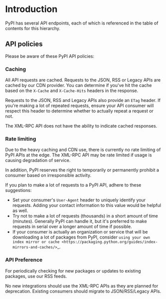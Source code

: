 # Introduction

<!--[[ preview('user-api-docs') ]]-->

PyPI has several API endpoints, each of which is referenced in the table
of contents for this hierarchy.

## API policies

Please be aware of these PyPI API policies:

### Caching

All API requests are cached. Requests to the JSON, RSS or Legacy APIs are
cached by our CDN provider. You can determine if you've hit the cache based on
the ``X-Cache`` and ``X-Cache-Hits`` headers in the response.

Requests to the JSON, RSS and Legacy APIs also provide an ``ETag`` header. If
you're making a lot of repeated requests, ensure your API consumer will respect
this header to determine whether to actually repeat a request or not.

The XML-RPC API does not have the ability to indicate cached responses.

### Rate limiting

Due to the heavy caching and CDN use, there is currently no rate limiting of
PyPI APIs at the edge. The XML-RPC API may be rate limited if usage is causing
degradation of service.

In addition, PyPI reserves the right to temporarily or permanently prohibit a
consumer based on irresponsible activity.

If you plan to make a lot of requests to a PyPI API, adhere to these
suggestions:

* Set your consumer's ``User-Agent`` header to uniquely identify your requests.
  Adding your contact information to this value would be helpful as well.
* Try not to make a lot of requests (thousands) in a short amount of time
  (minutes). Generally PyPI can handle it, but it's preferred to make requests
  in serial over a longer amount of time if possible.
* If your consumer is actually an organization or service that will be
  downloading a lot of packages from PyPI, consider `using your own index
  mirror or cache
  <https://packaging.python.org/guides/index-mirrors-and-caches/>`_.

### API Preference

For periodically checking for new packages or updates to existing packages,
use our RSS feeds.

No new integrations should use the XML-RPC APIs as they are planned for
deprecation. Existing consumers should migrate to JSON/RSS/Legacy APIs.

